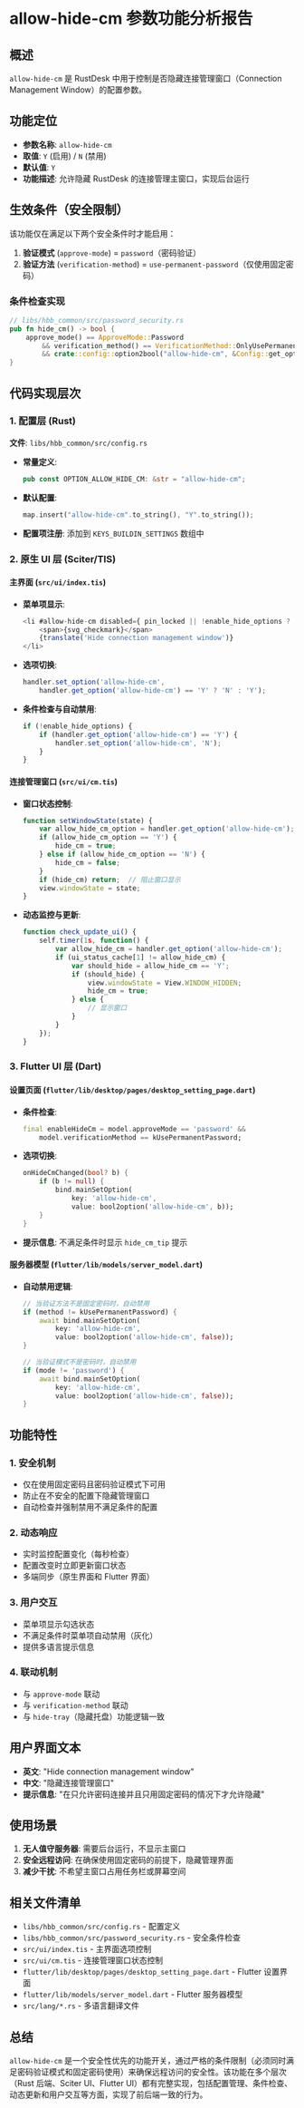 # allow-hide-cm 参数功能分析报告

## 概述
`allow-hide-cm` 是 RustDesk 中用于控制是否隐藏连接管理窗口（Connection Management Window）的配置参数。

## 功能定位
- **参数名称**: `allow-hide-cm`
- **取值**: `Y` (启用) / `N` (禁用)
- **默认值**: `Y`
- **功能描述**: 允许隐藏 RustDesk 的连接管理主窗口，实现后台运行

## 生效条件（安全限制）
该功能仅在满足以下两个安全条件时才能启用：
1. **验证模式** (`approve-mode`) = `password`（密码验证）
2. **验证方法** (`verification-method`) = `use-permanent-password`（仅使用固定密码）

### 条件检查实现
```rust
// libs/hbb_common/src/password_security.rs
pub fn hide_cm() -> bool {
    approve_mode() == ApproveMode::Password
        && verification_method() == VerificationMethod::OnlyUsePermanentPassword
        && crate::config::option2bool("allow-hide-cm", &Config::get_option("allow-hide-cm"))
}
```

## 代码实现层次

### 1. 配置层 (Rust)
**文件**: `libs/hbb_common/src/config.rs`

- **常量定义**:
  ```rust
  pub const OPTION_ALLOW_HIDE_CM: &str = "allow-hide-cm";
  ```

- **默认配置**:
  ```rust
  map.insert("allow-hide-cm".to_string(), "Y".to_string());
  ```

- **配置项注册**: 添加到 `KEYS_BUILDIN_SETTINGS` 数组中

### 2. 原生 UI 层 (Sciter/TIS)

#### 主界面 (`src/ui/index.tis`)
- **菜单项显示**:
  ```javascript
  <li #allow-hide-cm disabled={ pin_locked || !enable_hide_options ? "true" : "false" }>
      <span>{svg_checkmark}</span>
      {translate('Hide connection management window')}
  </li>
  ```

- **选项切换**:
  ```javascript
  handler.set_option('allow-hide-cm', 
      handler.get_option('allow-hide-cm') == 'Y' ? 'N' : 'Y');
  ```

- **条件检查与自动禁用**:
  ```javascript
  if (!enable_hide_options) {
      if (handler.get_option('allow-hide-cm') == 'Y') {
          handler.set_option('allow-hide-cm', 'N');
      }
  }
  ```

#### 连接管理窗口 (`src/ui/cm.tis`)
- **窗口状态控制**:
  ```javascript
  function setWindowState(state) {
      var allow_hide_cm_option = handler.get_option('allow-hide-cm');
      if (allow_hide_cm_option == 'Y') {
          hide_cm = true;
      } else if (allow_hide_cm_option == 'N') {
          hide_cm = false;
      }
      if (hide_cm) return;  // 阻止窗口显示
      view.windowState = state;
  }
  ```

- **动态监控与更新**:
  ```javascript
  function check_update_ui() {
      self.timer(1s, function() {
          var allow_hide_cm = handler.get_option('allow-hide-cm');
          if (ui_status_cache[1] != allow_hide_cm) {
              var should_hide = allow_hide_cm == 'Y';
              if (should_hide) {
                  view.windowState = View.WINDOW_HIDDEN;
                  hide_cm = true;
              } else {
                  // 显示窗口
              }
          }
      });
  }
  ```

### 3. Flutter UI 层 (Dart)

#### 设置页面 (`flutter/lib/desktop/pages/desktop_setting_page.dart`)
- **条件检查**:
  ```dart
  final enableHideCm = model.approveMode == 'password' &&
      model.verificationMethod == kUsePermanentPassword;
  ```

- **选项切换**:
  ```dart
  onHideCmChanged(bool? b) {
      if (b != null) {
          bind.mainSetOption(
              key: 'allow-hide-cm', 
              value: bool2option('allow-hide-cm', b));
      }
  }
  ```

- **提示信息**: 不满足条件时显示 `hide_cm_tip` 提示

#### 服务器模型 (`flutter/lib/models/server_model.dart`)
- **自动禁用逻辑**:
  ```dart
  // 当验证方法不是固定密码时，自动禁用
  if (method != kUsePermanentPassword) {
      await bind.mainSetOption(
          key: 'allow-hide-cm', 
          value: bool2option('allow-hide-cm', false));
  }
  
  // 当验证模式不是密码时，自动禁用
  if (mode != 'password') {
      await bind.mainSetOption(
          key: 'allow-hide-cm', 
          value: bool2option('allow-hide-cm', false));
  }
  ```

## 功能特性

### 1. 安全机制
- 仅在使用固定密码且密码验证模式下可用
- 防止在不安全的配置下隐藏管理窗口
- 自动检查并强制禁用不满足条件的配置

### 2. 动态响应
- 实时监控配置变化（每秒检查）
- 配置改变时立即更新窗口状态
- 多端同步（原生界面和 Flutter 界面）

### 3. 用户交互
- 菜单项显示勾选状态
- 不满足条件时菜单项自动禁用（灰化）
- 提供多语言提示信息

### 4. 联动机制
- 与 `approve-mode` 联动
- 与 `verification-method` 联动
- 与 `hide-tray`（隐藏托盘）功能逻辑一致

## 用户界面文本
- **英文**: "Hide connection management window"
- **中文**: "隐藏连接管理窗口"
- **提示信息**: "在只允许密码连接并且只用固定密码的情况下才允许隐藏"

## 使用场景
1. **无人值守服务器**: 需要后台运行，不显示主窗口
2. **安全远程访问**: 在确保使用固定密码的前提下，隐藏管理界面
3. **减少干扰**: 不希望主窗口占用任务栏或屏幕空间

## 相关文件清单
- `libs/hbb_common/src/config.rs` - 配置定义
- `libs/hbb_common/src/password_security.rs` - 安全条件检查
- `src/ui/index.tis` - 主界面选项控制
- `src/ui/cm.tis` - 连接管理窗口状态控制
- `flutter/lib/desktop/pages/desktop_setting_page.dart` - Flutter 设置界面
- `flutter/lib/models/server_model.dart` - Flutter 服务器模型
- `src/lang/*.rs` - 多语言翻译文件

## 总结
`allow-hide-cm` 是一个安全性优先的功能开关，通过严格的条件限制（必须同时满足密码验证模式和固定密码使用）来确保远程访问的安全性。该功能在多个层次（Rust 后端、Sciter UI、Flutter UI）都有完整实现，包括配置管理、条件检查、动态更新和用户交互等方面，实现了前后端一致的行为。
